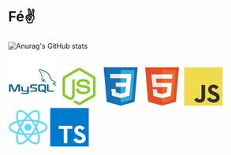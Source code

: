 # Fé✌️

###



![Anurag's GitHub stats](https://github-readme-stats.vercel.app/api?username=igulino&show_icons=true&theme=nightowl)

<div style="display inline-block">
  <img src="https://github.com/devicons/devicon/blob/master/icons/mysql/mysql-plain-wordmark.svg" height="100px" whidt="100px" >
    <img src="https://github.com/devicons/devicon/blob/master/icons/nodejs/nodejs-plain.svg" height="80px" whidt="100px">
      <img src="https://github.com/devicons/devicon/blob/master/icons/css3/css3-original.svg" height="80px" whidt="100px">
        <img src="https://github.com/devicons/devicon/blob/master/icons/html5/html5-original.svg" height="80px" whidt="100px">
          <img src="https://github.com/devicons/devicon/blob/master/icons/javascript/javascript-original.svg" height="80px" whidt="100px">
            <img src="https://github.com/devicons/devicon/blob/master/icons/react/react-original.svg" height="80px" whidt="100px">
              <img src="https://github.com/devicons/devicon/blob/master/icons/typescript/typescript-plain.svg" height="80px" whidt="100px">
    
  </div>
